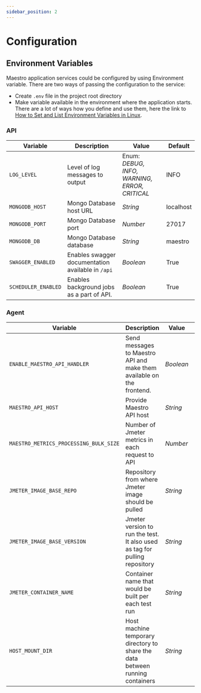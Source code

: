 ```yaml
---
sidebar_position: 2
---
```


# Configuration

## Environment Variables

Maestro application services could be configured by using Environment variable. There are two ways of passing the configuration to the service:

- Create `.env` file in the project root directory
- Make variable available in the environment where the application starts. There are a lot of ways how you define and use them, here the link to [How to Set and List Environment Variables in Linux](https://linuxize.com/post/how-to-set-and-list-environment-variables-in-linux/).

### API

| Variable            | Description                                       | Value                                         | Default   |
| ------------------- | ------------------------------------------------- | --------------------------------------------- | --------- |
| `LOG_LEVEL`         | Level of log messages to output                   | Enum: _DEBUG, INFO, WARNING, ERROR, CRITICAL_ | INFO      |
| `MONGODB_HOST`      | Mongo Database host URL                           | _String_                                      | localhost |
| `MONGODB_PORT`      | Mongo Database port                               | _Number_                                      | 27017     |
| `MONGODB_DB`        | Mongo Database database                           | _String_                                      | maestro   |
| `SWAGGER_ENABLED`   | Enables swagger documentation available in `/api` | _Boolean_                                     | True      |
| `SCHEDULER_ENABLED` | Enables background jobs as a part of API.         | _Boolean_                                     | True      |

### Agent

| Variable                               | Description                                                                   | Value     | Default               |
| -------------------------------------- | ----------------------------------------------------------------------------- | --------- | --------------------- |
| `ENABLE_MAESTRO_API_HANDLER`           | Send messages to Maestro API and make them available on the frontend.         | _Boolean_ | True                  |
| `MAESTRO_API_HOST`                     | Provide Maestro API host                                                      | _String_  | http://localhost:5000 |
| `MAESTRO_METRICS_PROCESSING_BULK_SIZE` | Number of Jmeter metrics in each request to API                               | _Number_  | 100                   |
| `JMETER_IMAGE_BASE_REPO`               | Repository from where Jmeter image should be pulled                           | _String_  | ''                    |
| `JMETER_IMAGE_BASE_VERSION`            | Jmeter version to run the test. It also used as tag for pulling repository    | _String_  | ''                    |
| `JMETER_CONTAINER_NAME`                | Container name that would be built per each test run                          | _String_  | 'maestrojmeter'       |
| `HOST_MOUNT_DIR`                       | Host machine temporary directory to share the data between running containers | _String_  | '/tmp/maestrojmeter'  |
